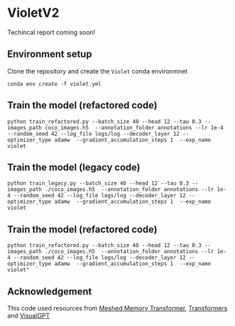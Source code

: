 
# VioletV2
Techincal report coming soon!


## Environment setup
Clone the repository and create the `Violet` conda environmnet


```
conda env create -f violet.yml
```

## Train the model (refactored code)
```
python train_refactored.py --batch_size 40 --head 12 --tau 0.3 --images_path coco_images.h5  --annotation_folder annotations --lr 1e-4 --random_seed 42 --log_file logs/log --decoder_layer 12 --optimizer_type adamw  --gradient_accumulation_steps 1  --exp_name violet
```



## Train the model (legacy code)
```
python train_legacy.py --batch_size 40 --head 12 --tau 0.3 --images_path ./coco_images.h5  --annotation_folder annotations --lr 1e-4 --random_seed 42 --log_file logs/log --decoder_layer 12 --optimizer_type adamw  --gradient_accumulation_steps 1  --exp_name violet
```

## Train the model (refactored code)
```
python train_refactored.py --batch_size 40 --head 12 --tau 0.3 --images_path ./coco_images.h5  --annotation_folder annotations --lr 1e-4 --random_seed 42 --log_file logs/log --decoder_layer 12 --optimizer_type adamw  --gradient_accumulation_steps 1  --exp_name violet"
```

## Acknowledgement
This code used resources from [Meshed Memory Transformer](https://github.com/aimagelab/meshed-memory-transformer), [Transformers](https://github.com/huggingface/transformers) and [VisualGPT](https://github.com/Vision-CAIR/VisualGPT)


